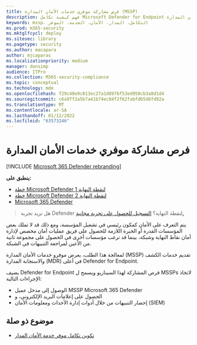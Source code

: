 ```yaml
---
title: فرص مشاركة موفري خدمات الأمان المدارة (MSSP)
description: فهم كيفية تكامل Microsoft Defender for Endpoint مع موفري خدمات الأمان المدارة (MSSP)
keywords: mssp، التكامل، المدار، الأمان، الخدمة، الموفر
ms.prod: m365-security
ms.mktglfcycl: deploy
ms.sitesec: library
ms.pagetype: security
ms.author: macapara
author: mjcaparas
ms.localizationpriority: medium
manager: dansimp
audience: ITPro
ms.collection: M365-security-compliance
ms.topic: conceptual
ms.technology: mde
ms.openlocfilehash: f29c40e9c813ec27a1d8976f53ed958cb3a8d1d4
ms.sourcegitcommit: c6a97f2a5b7a41b74ec84f2f62fabfd65d8fd92a
ms.translationtype: MT
ms.contentlocale: ar-SA
ms.lasthandoff: 01/12/2022
ms.locfileid: "63573246"
---
```

# <a name="managed-security-service-provider-partnership-opportunities"></a>فرص مشاركة موفري خدمات الأمان المدارة

[!INCLUDE [Microsoft 365 Defender rebranding](../../includes/microsoft-defender.md)]

**ينطبق على:**
- [خطة Microsoft Defender لنقطة النهاية 1](https://go.microsoft.com/fwlink/p/?linkid=2154037)
- [خطة Microsoft Defender لنقطة النهاية 2](https://go.microsoft.com/fwlink/p/?linkid=2154037)
- [Microsoft 365 Defender](https://go.microsoft.com/fwlink/?linkid=2118804)


> هل تريد تجربة Defender لنقطة النهاية؟ [التسجيل للحصول على تجربة مجانية.](https://signup.microsoft.com/create-account/signup?products=7f379fee-c4f9-4278-b0a1-e4c8c2fcdf7e&ru=https://aka.ms/MDEp2OpenTrial?ocid=docs-mssp-support-abovefoldlink)


يتم التعرف على الأمان كمكون رئيسي في تشغيل المؤسسة، ومع ذلك قد لا تملك بعض المؤسسات القدرة أو الخبرة اللازمة للحصول على فريق عمليات أمان مخصص لإدارة أمان نقاط النهاية وشبكة، بينما قد ترغب مؤسسات أخرى في الحصول على مجموعة ثانية من الأعين لمراجعة التنبيهات في الشبكة.


لمعالجة هذا الطلب، يعرض موفرو خدمات الأمان المدارة (MSSP) تقديم خدمات الكشف والاستجابة المدارة (MDR) في أعلى Defender for Endpoint. 


يضيف Defender for Endpoint فرص المشاركة لهذا السيناريو ويسمح ل MSSPs لاتخاذ الإجراءات التالية:

- الوصول إلى مدخل عميل MSSP Microsoft 365 Defender
- الحصول على إعلامات البريد الإلكتروني، و 
- إحضار التنبيهات من خلال أدوات إدارة الأحداث ومعلومات الأمان (SIEM)


## <a name="related-topic"></a>موضوع ذو صلة
- [تكوين تكامل موفر خدمة الأمان المدار](configure-mssp-support.md)





